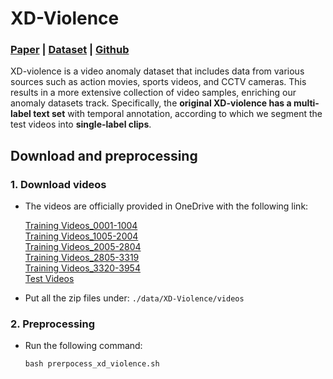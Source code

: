 # XD-Violence

### [Paper](https://roc-ng.github.io/XD-Violence/images/paper.pdf) | [Dataset](https://roc-ng.github.io/XD-Violence/) | [Github](https://github.com/Roc-Ng/XDVioDet)


XD-violence is a video anomaly dataset that includes data from various sources such as action movies, sports videos, and CCTV cameras. This results in a more extensive collection of video samples, enriching our anomaly datasets track. Specifically, the **original XD-violence has a multi-label text set** with temporal annotation, according to which we segment the test videos into **single-label clips**.


## Download and preprocessing

### 1. Download videos

- The videos are officially provided in OneDrive with the following link:

    [Training Videos_0001-1004](https://stuxidianeducn-my.sharepoint.com/:u:/g/personal/pengwu_stu_xidian_edu_cn/ERiQQLUAex1CnwuBIEOK9YgBtcqU3hR_ZDtahCwLtVVkew?e=QHJ3bz)<br>
    [Training Videos_1005-2004](https://stuxidianeducn-my.sharepoint.com/:u:/g/personal/pengwu_stu_xidian_edu_cn/EU-CqR-yYmVEqlFR1qHs3ZwB_Xfmi9d2augzSoOgDM66ug?e=gNNLIR)<br>
    [Training Videos_2005-2804](https://stuxidianeducn-my.sharepoint.com/:u:/g/personal/pengwu_stu_xidian_edu_cn/EVcHk8zeeQJGhoDrsj1I-RsBXwGgOwrr_qU_8Yvx1KVnEw?e=84ftkC)<br>
    [Training Videos_2805-3319](https://stuxidianeducn-my.sharepoint.com/:u:/g/personal/pengwu_stu_xidian_edu_cn/EV9x2SOsTWNFjAAukYmTVIEBKTFz2rc_lkJ4N-8Y7AbIvA?e=fOZU2d)<br>
    [Training Videos_3320-3954](https://stuxidianeducn-my.sharepoint.com/:u:/g/personal/pengwu_stu_xidian_edu_cn/ERGkxZqFDJlGs4GM1CvhOY4B5ASIKQIS4elt3VWZqjR65g?e=jdbmcO)<br>
    [Test Videos](https://stuxidianeducn-my.sharepoint.com/:u:/g/personal/pengwu_stu_xidian_edu_cn/EdewYQSko-BHpew03RBfGLQBIAOUdF7jt1rC71rK5iBGag?e=v4Enay)<br>


- Put all the zip files under:  `./data/XD-Violence/videos`


### 2. Preprocessing

- Run the following command: 
    ```
    bash prerpocess_xd_violence.sh
    ```








